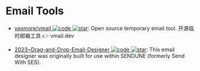 # Email Tools

- [yesmore/vmail ![code](https://ng-tech.icu/assets/code.svg) ![star](https://img.shields.io/github/stars/yesmore/vmail)](https://github.com/yesmore/vmail): Open source temporary email tool. 开源临时邮箱工具 👉 vmail.dev

- [2023~Drag-and-Drop-Email-Designer ![code](https://ng-tech.icu/assets/code.svg) ![star](https://img.shields.io/github/stars/SendWithSES/Drag-and-Drop-Email-Designer)](https://github.com/SendWithSES/Drag-and-Drop-Email-Designer): This email designer was originally built for use within SENDUNE (formerly Send With SES).

